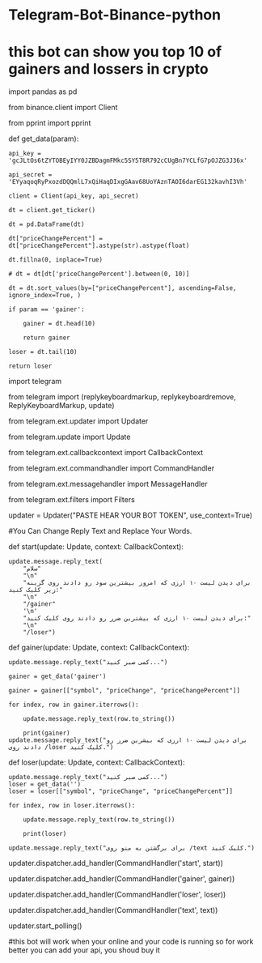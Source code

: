 # Telegram-Bot-Binance-python
# this bot can  show you top 10 of gainers and lossers in crypto

import pandas as pd

from binance.client import Client

from pprint import pprint


def get_data(param):

    api_key = 'gcJLtOs6tZYTOBEyIYY0JZBDagmFMkc5SY5T8R792cCUgBn7YCLfG7pOJZG3J36x'
    
    api_secret = 'EYyaqoqRyPxozdDQQmlL7xQiHaqDIxgGAav68UoYAznTAOI6darEG132kavhI3Vh'

    client = Client(api_key, api_secret)

    dt = client.get_ticker()

    dt = pd.DataFrame(dt)

    dt["priceChangePercent"] = dt["priceChangePercent"].astype(str).astype(float)

    dt.fillna(0, inplace=True)

    # dt = dt[dt['priceChangePercent'].between(0, 10)]

    dt = dt.sort_values(by=["priceChangePercent"], ascending=False, ignore_index=True, )
    
    if param == 'gainer':
    
        gainer = dt.head(10)
        
        return gainer
        
    loser = dt.tail(10)
    
    return loser


import telegram

from telegram import (replykeyboardmarkup, replykeyboardremove, ReplyKeyboardMarkup, update)

from telegram.ext.updater import Updater

from telegram.update import Update

from telegram.ext.callbackcontext import CallbackContext

from telegram.ext.commandhandler import CommandHandler

from telegram.ext.messagehandler import MessageHandler

from telegram.ext.filters import Filters


updater = Updater("PASTE HEAR YOUR BOT TOKEN", use_context=True)

#You Can Change Reply Text and Replace Your Words.

def start(update: Update, context: CallbackContext):

    update.message.reply_text(
        "سلام"
        "\n"
        "برای دیدن لیست ۱۰ ارزی که امروز بیشترین سود رو دادند روی گزینه زیر کلیک کنید:"
        "\n"
        "/gainer"
        '\n'
        "برای دیدن لیست ۱۰ ارزی که بیشترین ضرر رو دادند روی کلیک کنید:"
        "\n"
        "/loser")


def gainer(update: Update, context: CallbackContext):

    update.message.reply_text("کمی صبر کنید...")
    
    gainer = get_data('gainer')
    
    gainer = gainer[["symbol", "priceChange", "priceChangePercent"]]
    
    for index, row in gainer.iterrows():
    
        update.message.reply_text(row.to_string())

        print(gainer)
    update.message.reply_text("برای دیدن لیست ۱۰ ارزی که بیشرین ضرر رو دادند روی /loser کلیک کنید.")


def loser(update: Update, context: CallbackContext):

    update.message.reply_text("کمی صبر کنید...")
    loser = get_data('')
    loser = loser[["symbol", "priceChange", "priceChangePercent"]]

    for index, row in loser.iterrows():
    
        update.message.reply_text(row.to_string())

        print(loser)
        
    update.message.reply_text("برای برگشتن به منو روی /text کلیک کنید.")


updater.dispatcher.add_handler(CommandHandler('start', start))

updater.dispatcher.add_handler(CommandHandler('gainer', gainer))

updater.dispatcher.add_handler(CommandHandler('loser', loser))

updater.dispatcher.add_handler(CommandHandler('text', text))

updater.start_polling()

#this bot will work when your online and your code is running so for work better you can add your api, you shoud buy it
